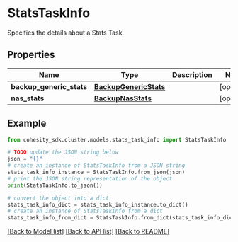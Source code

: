 # StatsTaskInfo

Specifies the details about a Stats Task.

## Properties

Name | Type | Description | Notes
------------ | ------------- | ------------- | -------------
**backup_generic_stats** | [**BackupGenericStats**](BackupGenericStats.md) |  | [optional] 
**nas_stats** | [**BackupNasStats**](BackupNasStats.md) |  | [optional] 

## Example

```python
from cohesity_sdk.cluster.models.stats_task_info import StatsTaskInfo

# TODO update the JSON string below
json = "{}"
# create an instance of StatsTaskInfo from a JSON string
stats_task_info_instance = StatsTaskInfo.from_json(json)
# print the JSON string representation of the object
print(StatsTaskInfo.to_json())

# convert the object into a dict
stats_task_info_dict = stats_task_info_instance.to_dict()
# create an instance of StatsTaskInfo from a dict
stats_task_info_from_dict = StatsTaskInfo.from_dict(stats_task_info_dict)
```
[[Back to Model list]](../README.md#documentation-for-models) [[Back to API list]](../README.md#documentation-for-api-endpoints) [[Back to README]](../README.md)


